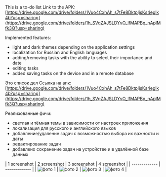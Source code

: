 This is a to-do list
Link to the APK:
[https://drive.google.com/drive/folders/1Vuo4CxhAh_s7tFe8DktpIjsKs4eglk4b?usp=sharing](https://drive.google.com/drive/folders/1h_SVqZAJSLDYvO_lfMAPBq_nAplMfk3Q?usp=sharing)

Implemented features:
- light and dark themes depending on the application settings
- localization for Russian and English languages
- adding/removing tasks with the ability to select their importance and date
- editing tasks
- added saving tasks on the device and in a remote database
  
Это список дел
Ссылка на апк:
[https://drive.google.com/drive/folders/1Vuo4CxhAh_s7tFe8DktpIjsKs4eglk4b?usp=sharing](https://drive.google.com/drive/folders/1h_SVqZAJSLDYvO_lfMAPBq_nAplMfk3Q?usp=sharing)

Реализованные фичи:
 - светлая и тёмная темы в зависимости от настроек приложения
 - локализация для русского и английского языков
 - добавление/удаление задач с возможностью выбора их важности и даты
 - редактирование задач
 - добавлено сохранение задач на устройстве и в удалённой базе данных

| 1 screenshot  | 2 screenshot  | 3 screenshot  | 4 screenshot  |
| ------------- | ------------- |
| ![фото 1](https://github.com/MeTpali/todoList/assets/108015452/1dcf1f4d-9392-417a-bdca-751fee4293ee) | ![фото 2](https://github.com/MeTpali/todoList/assets/108015452/f5ae970c-e059-4624-aeb1-5d11e56dbfda)  | ![фото 3](https://github.com/MeTpali/todoList/assets/108015452/3aed0592-c3dd-41d8-850b-bfee198faa4b)  | ![фото 4](https://github.com/MeTpali/todoList/assets/108015452/96232f10-1cc2-4349-8f3d-bed3c5233732)  |
